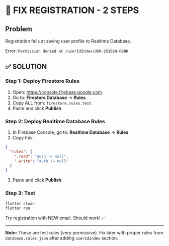 # 🚨 FIX REGISTRATION - 2 STEPS

## Problem
Registration fails at saving user profile to Realtime Database.

Error: `Permission denied at /userIdIndex/USR-251024-RSHK`

## ✅ SOLUTION

### Step 1: Deploy Firestore Rules

1. Open: https://console.firebase.google.com
2. Go to: **Firestore Database** → **Rules**
3. Copy ALL from: `firestore.rules.test`
4. Paste and click **Publish**

### Step 2: Deploy Realtime Database Rules

1. In Firebase Console, go to: **Realtime Database** → **Rules**
2. Copy this:

```json
{
  "rules": {
    ".read": "auth != null",
    ".write": "auth != null"
  }
}
```

3. Paste and click **Publish**

### Step 3: Test

```bash
flutter clean
flutter run
```

Try registration with NEW email. Should work! ✅

---

**Note:** These are test rules (very permissive). Fix later with proper rules from `database.rules.json` after adding `userIdIndex` section.
